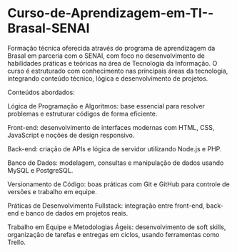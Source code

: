 # Curso-de-Aprendizagem-em-TI--Brasal-SENAI
Formação técnica oferecida através do programa de aprendizagem da Brasal em parceria com o SENAI, com foco no desenvolvimento de habilidades práticas e teóricas na área de Tecnologia da Informação. O curso é estruturado com conhecimento nas principais áreas da tecnologia, integrando conteúdo técnico, lógica e desenvolvimento de projetos.

Conteúdos abordados:

Lógica de Programação e Algoritmos: base essencial para resolver problemas e estruturar códigos de forma eficiente.

Front-end: desenvolvimento de interfaces modernas com HTML, CSS, JavaScript e noções de design responsivo.

Back-end: criação de APIs e lógica de servidor utilizando Node.js e PHP.

Banco de Dados: modelagem, consultas e manipulação de dados usando MySQL e PostgreSQL.

Versionamento de Código: boas práticas com Git e GitHub para controle de versões e trabalho em equipe.

Práticas de Desenvolvimento Fullstack: integração entre front-end, back-end e banco de dados em projetos reais.

Trabalho em Equipe e Metodologias Ágeis: desenvolvimento de soft skills, organização de tarefas e entregas em ciclos, usando ferramentas como Trello.
